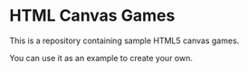 HTML Canvas Games
=================

This is a repository containing sample HTML5 canvas games.

You can use it as an example to create your own.
